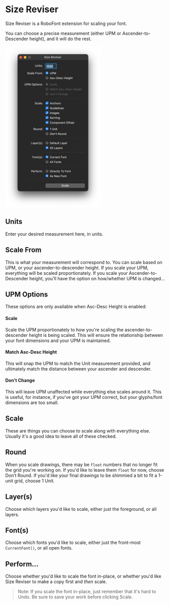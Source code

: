 # Size Reviser
Size Reviser is a RoboFont extension for scaling your font.

You can choose a precise measurement (either UPM or Ascender-to-Descender height), and it will do the rest.

<img src="./_images/size_reviser-ui.png"  width="300">

## Units

Enter your desired measurement here, in units.


## Scale From

This is what your measurement will correspond to. You can scale based on UPM, or your ascender-to-descender height. If you scale your UPM, everything will be scaled proportionately. If you scale your Ascender-to-Descender height, you'll have the option on how/whether UPM is changed...


## UPM Options

These options are only available when Asc-Desc Height is enabled:

#### Scale

Scale the UPM proportionately to how you're scaling the ascender-to-descender height is being scaled. This will ensure the relationship between your font dimensions and your UPM is maintained.

#### Match Asc-Desc Height

This will snap the UPM to match the Unit measurement provided, and ultimately match the distance between your ascender and descender.

#### Don’t Change

This will leave UPM unaffected while everything else scales around it. This is useful, for instance, if you've got your UPM correct, but your glyphs/font dimensions are too small.

## Scale

These are things you can choose to scale along with everything else. Usually it's a good idea to leave all of these checked.

## Round

When you scale drawings, there may be `float` numbers that no longer fit the grid you're working on. If you'd like to leave them `float` for now, choose Don’t Round. If you'd like your final drawings to be shimmied a bit to fit a 1-unit grid, choose 1 Unit.

## Layer(s)

Choose which layers you'd like to scale, either just the foreground, or all layers.

## Font(s)

Choose which fonts you'd like to scale, either just the front-most `CurrentFont()`, or all open fonts.

## Perform...

Choose whether you'd like to scale the font in-place, or whether you'd like Size Reviser to make a copy first and _then_ scale. 

> Note: If you scale the font in-place, just remember that it's hard to Undo. Be sure to save your work before clicking Scale.